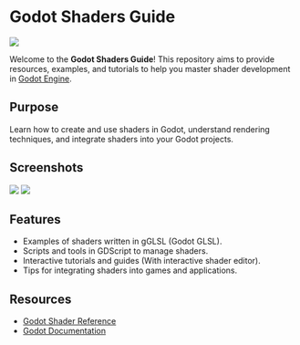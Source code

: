 # Godot Shaders Guide
![](https://github.com/user-attachments/assets/0d041536-edb3-4193-bb96-aa4e892c4469)

Welcome to the **Godot Shaders Guide**! This repository aims to provide resources, examples, and tutorials to help you master shader development in [Godot Engine](https://godotengine.org/).

## Purpose
Learn how to create and use shaders in Godot, understand rendering techniques, and integrate shaders into your Godot projects.

## Screenshots
![](https://github.com/user-attachments/assets/c717c852-6ea5-4d1c-b025-2372421776ff)
![](https://github.com/user-attachments/assets/1142aff6-752f-493b-929d-9c7de503a2f6)


## Features
- Examples of shaders written in gGLSL (Godot GLSL).
- Scripts and tools in GDScript to manage shaders.
- Interactive tutorials and guides (With interactive shader editor).
- Tips for integrating shaders into games and applications.

## Resources
- [Godot Shader Reference](https://docs.godotengine.org/en/stable/tutorials/shading/index.html)
- [Godot Documentation](https://docs.godotengine.org/en/stable/)

